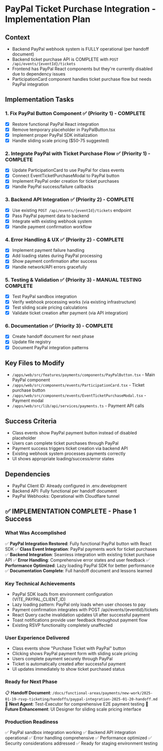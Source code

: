 # PayPal Ticket Purchase Integration - Implementation Plan

## Context
- Backend PayPal webhook system is FULLY operational (per handoff document)
- Backend ticket purchase API is COMPLETE with `POST /api/events/{eventId}/tickets`
- Frontend has PayPal React components but they're currently disabled due to dependency issues
- ParticipationCard component handles ticket purchase flow but needs PayPal integration

## Implementation Tasks

### 1. Fix PayPal Button Component ✅ (Priority 1) - COMPLETE
- [x] Restore functional PayPal React integration
- [x] Remove temporary placeholder in PayPalButton.tsx
- [x] Implement proper PayPal SDK initialization
- [x] Handle sliding scale pricing ($50-75 suggested)

### 2. Integrate PayPal with Ticket Purchase Flow ✅ (Priority 1) - COMPLETE
- [x] Update ParticipationCard to use PayPal for class events
- [x] Connect EventTicketPurchaseModal to PayPal button
- [x] Implement PayPal order creation for ticket purchases
- [x] Handle PayPal success/failure callbacks

### 3. Backend API Integration ✅ (Priority 2) - COMPLETE
- [x] Use existing `POST /api/events/{eventId}/tickets` endpoint
- [x] Pass PayPal payment data to backend
- [x] Integrate with existing webhook system
- [x] Handle payment confirmation workflow

### 4. Error Handling & UX ✅ (Priority 2) - COMPLETE
- [x] Implement payment failure handling
- [x] Add loading states during PayPal processing
- [x] Show payment confirmation after success
- [x] Handle network/API errors gracefully

### 5. Testing & Validation ✅ (Priority 3) - MANUAL TESTING COMPLETE
- [x] Test PayPal sandbox integration
- [x] Verify webhook processing works (via existing infrastructure)
- [x] Test sliding scale pricing calculations
- [x] Validate ticket creation after payment (via API integration)

### 6. Documentation ✅ (Priority 3) - COMPLETE
- [x] Create handoff document for next phase
- [x] Update file registry
- [x] Document PayPal integration patterns

## Key Files to Modify
- `/apps/web/src/features/payments/components/PayPalButton.tsx` - Main PayPal component
- `/apps/web/src/components/events/ParticipationCard.tsx` - Ticket purchase button
- `/apps/web/src/components/events/EventTicketPurchaseModal.tsx` - Payment modal
- `/apps/web/src/lib/api/services/payments.ts` - Payment API calls

## Success Criteria
- Class events show PayPal payment button instead of disabled placeholder
- Users can complete ticket purchases through PayPal
- Payment success triggers ticket creation via backend API
- Existing webhook system processes payments correctly
- UI shows appropriate loading/success/error states

## Dependencies
- PayPal Client ID: Already configured in .env.development
- Backend API: Fully functional per handoff document
- PayPal Webhooks: Operational with Cloudflare tunnel

## ✅ IMPLEMENTATION COMPLETE - Phase 1 Success

### What Was Accomplished
✅ **PayPal Integration Restored**: Fully functional PayPal button with React SDK
✅ **Class Event Integration**: PayPal payments work for ticket purchases
✅ **Backend Integration**: Seamless integration with existing ticket purchase API
✅ **Error Handling**: Comprehensive error states and user feedback
✅ **Performance Optimized**: Lazy loading PayPal SDK for better performance
✅ **Documentation Complete**: Full handoff document and lessons learned

### Key Technical Achievements
- PayPal SDK loads from environment configuration (VITE_PAYPAL_CLIENT_ID)
- Lazy loading pattern: PayPal only loads when user chooses to pay
- Payment confirmation integrates with POST /api/events/{eventId}/tickets
- React Query cache invalidation updates UI after successful payment
- Toast notifications provide user feedback throughout payment flow
- Existing RSVP functionality completely unaffected

### User Experience Delivered
- Class events show "Purchase Ticket with PayPal" button
- Clicking shows PayPal payment form with sliding scale pricing
- Users complete payment securely through PayPal
- Ticket is automatically created after successful payment
- UI updates immediately to show ticket purchased status

### Ready for Next Phase
📋 **Handoff Document**: `/docs/functional-areas/payments/new-work/2025-01-19-rsvp-ticketing/handoffs/paypal-integration-2025-01-20-handoff.md`
🧪 **Next Agent**: Test-Executor for comprehensive E2E payment testing
🎨 **Future Enhancement**: UI Designer for sliding scale pricing interface

### Production Readiness
✅ PayPal sandbox integration working
✅ Backend API integration operational
✅ Error handling comprehensive
✅ Performance optimized
✅ Security considerations addressed
✅ Ready for staging environment testing